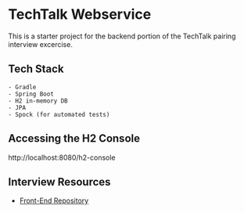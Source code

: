 # TechTalk Webservice

This is a starter project for the backend portion of the TechTalk pairing interview excercise.

## Tech Stack
    - Gradle
    - Spring Boot
    - H2 in-memory DB
    - JPA
    - Spock (for automated tests)
    
## Accessing the H2 Console
http://localhost:8080/h2-console
    
## Interview Resources
- [Front-End Repository](https://github.com/homedepot/techtalk-ui)
